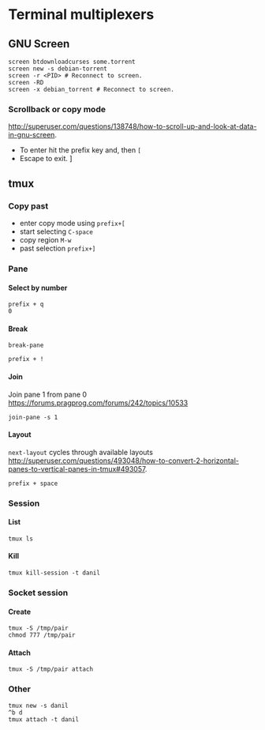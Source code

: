 <!-- -*- coding: utf-8-unix; -*-
     Danil Kutkevich's reference cards <http://kutkevich.org/rc>.
     Copyright (C) 2007, 2008, 2009, 2010 Danil Kutkevich <danil@kutkevich.org>

     This reference cards is licensed under the Creative Commons
     Attribution-Share Alike 3.0 Unported License. To view a copy of this
     license, see the COPYING file or visit
     <http://creativecommons.org/licenses/by-sa/3.0/> or send a letter to
     Creative Commons, 171 Second Street, Suite 300, San Francisco,
     California, 94105, USA. -->

Terminal multiplexers
=====================

GNU Screen
----------

    screen btdownloadcurses some.torrent
    screen new -s debian-torrent
    screen -r <PID> # Reconnect to screen.
    screen -RD
    screen -x debian_torrent # Reconnect to screen.

### Scrollback or copy mode

<http://superuser.com/questions/138748/how-to-scroll-up-and-look-at-data-in-gnu-screen>.

* To enter hit the prefix key and, then `[`
* Escape to exit.
]

tmux
----

### Copy past

* enter copy mode using `prefix+[`
* start selecting `C-space`
* copy region `M-w`
* past selection `prefix+]`

### Pane

#### Select by number

    prefix + q
    0

#### Break

`break-pane`

    prefix + !

#### Join

Join pane 1 from pane 0 <https://forums.pragprog.com/forums/242/topics/10533>

    join-pane -s 1

#### Layout

`next-layout` cycles through available layouts
<http://superuser.com/questions/493048/how-to-convert-2-horizontal-panes-to-vertical-panes-in-tmux#493057>.

    prefix + space

### Session

#### List

    tmux ls

#### Kill

    tmux kill-session -t danil

### Socket session

#### Create

    tmux -S /tmp/pair
    chmod 777 /tmp/pair

#### Attach

    tmux -S /tmp/pair attach

### Other

    tmux new -s danil
    ^b d
    tmux attach -t danil
